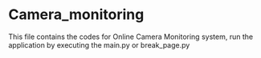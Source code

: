# Camera_monitoring
This file contains the codes for Online Camera Monitoring system, run the application by executing the main.py or break_page.py
